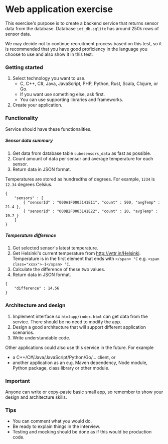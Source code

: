 # Web application exercise

This exercise's purpose is to create a backend service that returns sensor data from the database. Database `iot_db.sqlite` has around 250k rows of sensor data.

We may decide not to continue recruitment process based on this test, so it is recommended that you have good proficiency in the language you choose to use and also show it in this test.

### Getting started

1. Select technology you want to use.
    * C, C++, C#, Java, JavaScript, PHP, Python, Rust, Scala, Clojure, or Go.
    * If you want use something else, ask first.
    * You can use supporting libraries and frameworks.
2. Create your application.

### Functionality

Service should have these functionalities.

##### Sensor data summary

1. Get data from database table `cubesensors_data` as fast as possible.
2. Count amount of data per sensor and average temperature for each sensor.
3. Return data in JSON format.

Temperatures are stored as hundredths of degrees. For example, `1234` is `12.34` degrees Celsius.

```
{
    "sensors" : [
        { "sensorId" : "000A1F0003141E11", "count" : 500, "avgTemp" : 21.4 },
        { "sensorId" : "000B2F0003141E22", "count" : 20, "avgTemp" : 19.7 }
    ]
}
```


##### Temperature difference

1. Get selected sensor's latest temperature.
2. Get Helsinki's current temperature from http://wttr.in/Helsinki. Temperature is in the first element that ends with ```</span> °C``` e.g. ```<span class="xxxx">-1</span> °C```.
3. Calculate the difference of these two values.
4. Return data in JSON format.

```
{
    "difference" : 14.56
}
```

### Architecture and design

1. Implement interface so `htmlapp/index.html` can get data from the service. There should be no need to modify the app.
2. Design a good architecture that will support different application scenarios.
3. Write understandable code.

Other applications could also use this service in the future. For example

* a C++/C#/Java/JavaScript/Python/Go/... client, or
* another application as an e.g. Maven dependency, Node module, Python package, class library or other module.

### Important

Anyone can write or copy-paste basic small app, so remember to show your design and architecture skills.

### Tips

* You can comment what you would do.
* Be ready to explain things in the interview.
* Testing and mocking should be done as if this would be production code.

